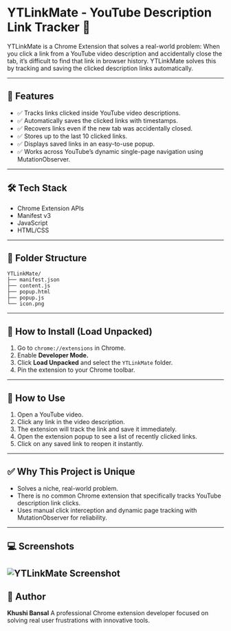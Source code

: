 # YTLinkMate - YouTube Description Link Tracker 🚀

YTLinkMate is a Chrome Extension that solves a real-world problem:
When you click a link from a YouTube video description and accidentally close the tab, it’s difficult to find that link in browser history.
YTLinkMate solves this by tracking and saving the clicked description links automatically.

---

## 📌 Features
- ✅ Tracks links clicked inside YouTube video descriptions.
- ✅ Automatically saves the clicked links with timestamps.
- ✅ Recovers links even if the new tab was accidentally closed.
- ✅ Stores up to the last 10 clicked links.
- ✅ Displays saved links in an easy-to-use popup.
- ✅ Works across YouTube’s dynamic single-page navigation using MutationObserver.

---

## 🛠️ Tech Stack
- Chrome Extension APIs
- Manifest v3
- JavaScript
- HTML/CSS

---

## 📂 Folder Structure
```
YTLinkMate/
├── manifest.json
├── content.js
├── popup.html
├── popup.js
└── icon.png
```

---

## 🚀 How to Install (Load Unpacked)
1. Go to `chrome://extensions` in Chrome.
2. Enable **Developer Mode.**
3. Click **Load Unpacked** and select the `YTLinkMate` folder.
4. Pin the extension to your Chrome toolbar.

---

## 🎥 How to Use
1. Open a YouTube video.
2. Click any link in the video description.
3. The extension will track the link and save it immediately.
4. Open the extension popup to see a list of recently clicked links.
5. Click on any saved link to reopen it instantly.

---

## ✅ Why This Project is Unique
- Solves a niche, real-world problem.
- There is no common Chrome extension that specifically tracks YouTube description link clicks.
- Uses manual click interception and dynamic page tracking with MutationObserver for reliability.

---

## 💻 Screenshots

![YTLinkMate Screenshot](image.png)
---

## 📝 Author
**Khushi Bansal**
A professional Chrome extension developer focused on solving real user frustrations with innovative tools.
